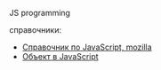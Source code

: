 JS programming

справочники:
- [Справочник по JavaScript, mozilla](https://developer.mozilla.org/ru/docs/Web/JavaScript/Reference)
- [Объект в JavaScript](https://habr.com/ru/companies/selectel/articles/939298/) 
